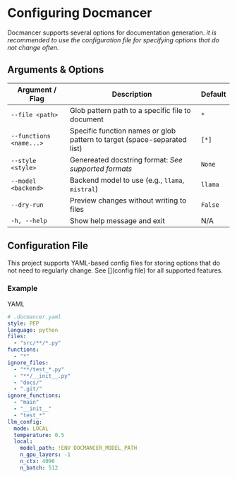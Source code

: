 # Configuring Docmancer

Docmancer supports several options for documentation generation.
*it is recommended to use the configuration file for specifying options that do not change often.*

## Arguments & Options

| Argument / Flag            | Description                                                 | Default |
| -------------------------- | ----------------------------------------------------------- | ------- |
| `--file <path>`            | Glob pattern path to a specific file to document            | `*`  |
| `--functions <name...>`    | Specific function names or glob pattern to target (space-separated list) | `[*]`    |
| `--style <style>`          | Genereated docstring format: *See supported formats*        | `None`    |
| `--model <backend>`        | Backend model to use (e.g., `llama`, `mistral`)             | `llama` |
| `--dry-run`                | Preview changes without writing to files                    | `False` |
| `-h, --help`               | Show help message and exit                                  | N/A     |

## Configuration File

This project supports YAML-based config files for storing options that do not need to regularly change.
See [](config file) for all supported features.

### Example

YAML

```yml
# .docmancer.yaml
style: PEP
language: python
files:
  - "src/**/*.py"
functions:
  - "*"
ignore_files:
  - "**/test_*.py"     
  - "**/__init__.py"     
  - "docs/"               
  - ".git/"        
ignore_functions:
  - "main"               
  - "__init__"
  - "test_*"
llm_config:
  mode: LOCAL
  temperature: 0.5   
  local:
    model_path: !ENV DOCMANCER_MODEL_PATH 
    n_gpu_layers: -1 
    n_ctx: 4096        
    n_batch: 512 

```